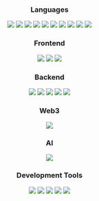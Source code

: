 <h3 align="center">Languages</h3>
<div align="center">

![](https://img.shields.io/badge/-C-A8B9CC?style=for-the-badge&logo=c&logoColor=white)
![](https://img.shields.io/badge/-C++-00599C?style=for-the-badge&logo=cplusplus&logoColor=white)
![](https://img.shields.io/badge/-Python-3776AB?style=for-the-badge&logo=python&logoColor=white)
![](https://img.shields.io/badge/-Java-007396?style=for-the-badge&logo=java&logoColor=white)
![](https://img.shields.io/badge/-Rust-000000?style=for-the-badge&logo=rust&logoColor=white)
![](https://img.shields.io/badge/-Go-00599C?style=for-the-badge&logo=go&logoColor=white)
![](https://img.shields.io/badge/-Javascript-F7DF1E?style=for-the-badge&logo=javascript&logoColor=white)
![](https://img.shields.io/badge/-Typescript-3178C6?style=for-the-badge&logo=typescript&logoColor=white)
![](https://img.shields.io/badge/-HTML-E34F26?style=for-the-badge&logo=html5&logoColor=white)
![](https://img.shields.io/badge/-Latex-008080?style=for-the-badge&logo=latex&logoColor=white)

</div>
<h3 align="center">Frontend</h3>
<div align="center">

![](https://img.shields.io/badge/-React-61DAFB?style=for-the-badge&logo=react&logoColor=white)
![](https://img.shields.io/badge/-Vuejs-02569B?style=for-the-badge&logo=vuejs&logoColor=white)
![](https://img.shields.io/badge/-Nextjs-000000?style=for-the-badge&logo=next.js&logoColor=white)

</div>
<h3 align="center">Backend</h3>
<div align="center">

![](https://img.shields.io/badge/-Spring-6DB33F?style=for-the-badge&logo=spring&logoColor=white)
![](https://img.shields.io/badge/-Nestjs-E0234E?style=for-the-badge&logo=nestjs&logoColor=white)
![](https://img.shields.io/badge/-Express-000000?style=for-the-badge&logo=express&logoColor=white)
![](https://img.shields.io/badge/-Fastspi-009688?style=for-the-badge&logo=fastapi&logoColor=white)
![](https://img.shields.io/badge/-Axum-000000?style=for-the-badge&logo=axum&logoColor=white)

</div>
<h3 align="center">Web3</h3>
<div align="center">

![](https://img.shields.io/badge/-Solana-9945FF?style=for-the-badge&logo=solana&logoColor=white)

</div>
<h3 align="center">AI</h3>
<div align="center">

![](https://img.shields.io/badge/-Pytorch-EE4C2C?style=for-the-badge&logo=pytorch&logoColor=white)

</div>
<h3 align="center">Development Tools</h3>
<div align="center">

![](https://img.shields.io/badge/-Git-F05032?style=for-the-badge&logo=git&logoColor=white)
![](https://img.shields.io/badge/-GitHub-181717?style=for-the-badge&logo=github&logoColor=white)
![](https://img.shields.io/badge/-GitLab-E0234E?style=for-the-badge&logo=gitlab&logoColor=white)
![](https://img.shields.io/badge/-Gitea-6DB33F?style=for-the-badge&logo=gitea&logoColor=white)
![](https://img.shields.io/badge/-VSCode-007ACC?style=for-the-badge&logo=visualstudiocode&logoColor=white)
